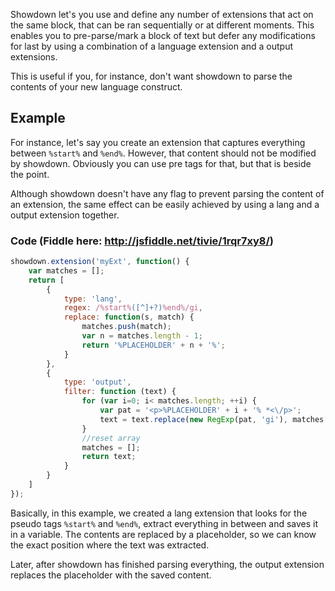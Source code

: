 Showdown let's you use and define any number of extensions that act on the same block, that can be ran sequentially or at different moments.
This enables you to pre-parse/mark a block of text but defer any modifications for last by using a combination of a language extension and a output extensions.

This is useful if you, for instance, don't want showdown to parse the contents of your new language construct.

## Example
For instance, let's say you create an extension that captures everything between `%start%` and `%end%`. However, that content should not be modified by showdown. Obviously you can use pre tags for that, but that is beside the point.

Although showdown doesn't have any flag to prevent parsing the content of an extension, the same effect can be easily achieved by using a lang and a output extension together.
 
### Code (Fiddle here: http://jsfiddle.net/tivie/1rqr7xy8/)

```js
showdown.extension('myExt', function() {
    var matches = [];
    return [
        { 
            type: 'lang',
            regex: /%start%([^]+?)%end%/gi,
            replace: function(s, match) { 
                matches.push(match);
                var n = matches.length - 1;
                return '%PLACEHOLDER' + n + '%';
            }
        },
        {
            type: 'output',
            filter: function (text) {
                for (var i=0; i< matches.length; ++i) {
                    var pat = '<p>%PLACEHOLDER' + i + '% *<\/p>';
                    text = text.replace(new RegExp(pat, 'gi'), matches[i]);
                }
                //reset array
                matches = [];
                return text;
            }
        }
    ]
});
```
Basically, in this example, we created a lang extension that looks for the pseudo tags `%start%` and `%end%`, extract everything in between and saves it in a variable. The contents are replaced by a placeholder, so we can know the exact position where the text was extracted.

Later, after showdown has finished parsing everything, the output extension replaces the placeholder with the saved content.
